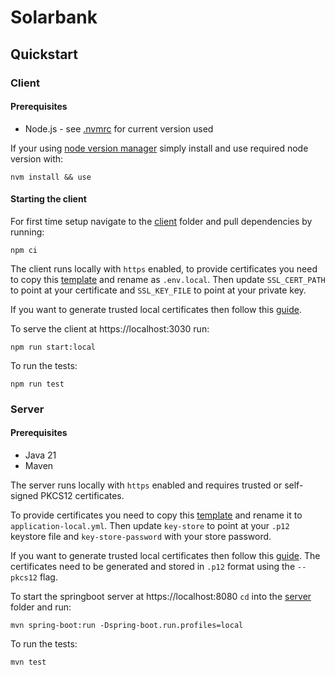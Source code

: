 # Solarbank
## Quickstart
### Client
#### Prerequisites
- Node.js - see [.nvmrc](client/.nvmrc) for current version used

If your using [node version manager](https://github.com/nvm-sh/nvm) simply install and use required node version with:
```shell
nvm install && use
```

#### Starting the client 
For first time setup navigate to the [client](./client) folder and pull dependencies by running:
```shell
npm ci
```

The client runs locally with `https` enabled, to provide certificates you need to copy this
[template](./client/environment/template.env.local) and rename as `.env.local`. Then update `SSL_CERT_PATH` to
point at your certificate and `SSL_KEY_FILE` to point at your private key. 

If you want to generate trusted local certificates then follow this [guide](docs/generating-trusted-certs.md). 

To serve the client at https://localhost:3030 run:
```shell
npm run start:local
```
To run the tests:
```shell
npm run test
```

### Server
#### Prerequisites 
- Java 21
- Maven

The server runs locally with `https` enabled and requires trusted or self-signed PKCS12 certificates. 

To provide certificates you need to copy this [template](./server/src/main/resources/template-application-local-yml) and rename it to `application-local.yml`. 
Then update `key-store` to point at your `.p12` keystore file and `key-store-password` with your store password.

If you want to generate trusted local certificates then follow this [guide](docs/generating-trusted-certs.md). 
The certificates need to be generated and stored in `.p12` format using the `--pkcs12` flag.

To start the springboot server at https://localhost:8080 `cd` into the [server](./server) folder and run:
```shell
mvn spring-boot:run -Dspring-boot.run.profiles=local
```
To run the tests:
```shell
mvn test
```
